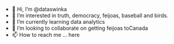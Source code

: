 - 👋 Hi, I’m @dataswinka
- 👀 I’m interested in truth, democracy, feijoas, baseball and birds.
- 🌱 I’m currently learning data analytics
- 💞️ I’m looking to collaborate on getting feijoas toCanada
- 📫 How to reach me ... here

<!---
dataswinka/dataswinka is a ✨ special ✨ repository because its `README.md` (this file) appears on your GitHub profile.
You can click the Preview link to take a look at your changes.
--->
